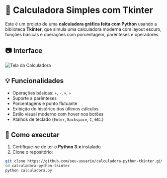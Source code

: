 # 🧮 Calculadora Simples com Tkinter

Este é um projeto de uma **calculadora gráfica feita com Python** usando a biblioteca **Tkinter**, que simula uma calculadora moderna com layout escuro, funções básicas e operações com porcentagem, parênteses e operadores.

## 📷 Interface
![Tela da Calculadora](img/calculadora.png)






## 💡 Funcionalidades

- Operações básicas: `+`, `-`, `×`, `÷`
- Suporte a parênteses
- Porcentagens e ponto flutuante
- Exibição de histórico dos últimos cálculos
- Estilo visual moderno com hover nos botões
- Atalhos de teclado (`Enter`, `Backspace`, `C`, etc.)

## 🚀 Como executar

1. Certifique-se de ter o **Python 3.x** instalado
2. Clone o repositório:

```bash
git clone https://github.com/seu-usuario/calculadora-python-tkinter.git
cd calculadora-python-tkinter
python calculadora.py

